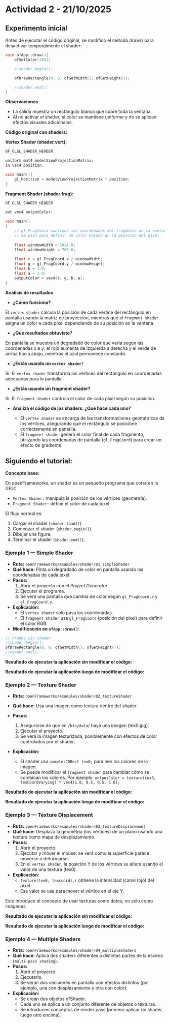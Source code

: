 # Actividad 2 - 21/10/2025

## Experimento inicial

Antes de ejecutar el código original, se modificó el método draw() para desactivar temporalmente el shader:

```cpp
void ofApp::draw(){
    ofSetColor(255);

    //shader.begin();

    ofDrawRectangle(0, 0, ofGetWidth(), ofGetHeight());

    //shader.end();
}
```

**Observaciones**

- La salida muestra un rectángulo blanco que cubre toda la ventana.
- Al no activar el shader, el color se mantiene uniforme y no se aplican efectos visuales adicionales.

**Código original con shaders:**

**Vertex Shader (shader.vert):**

```cpp
OF_GLSL_SHADER_HEADER

uniform mat4 modelViewProjectionMatrix;
in vec4 position;

void main(){
	gl_Position = modelViewProjectionMatrix * position;
}
```

**Fragment Shader (shader.frag):**

```cpp
OF_GLSL_SHADER_HEADER

out vec4 outputColor;

void main()
{
    // gl_FragCoord contiene las coordenadas del fragmento en la ventana.
    // Se usan para definir un color basado en la posición del píxel.
    
    float windowWidth = 1024.0;
    float windowHeight = 768.0;
    
	float r = gl_FragCoord.x / windowWidth;
	float g = gl_FragCoord.y / windowHeight;
	float b = 1.0;
	float a = 1.0;
	outputColor = vec4(r, g, b, a);
}
```

**Análisis de resultados**

- **¿Cómo funciona?**

El `vertex shader` calcula la posición de cada vértice del rectángulo en pantalla usando la matriz de proyección, mientras que el `fragment shader` asigna un color a cada píxel dependiendo de su posición en la ventana.

- **¿Qué resultados obtuviste?**

En pantalla se muestra un degradado de color que varía según las coordenadas x e y: el rojo aumenta de izquierda a derecha y el verde de arriba hacia abajo, mientras el azul permanece constante.

- **¿Estás usando un `vertex shader?`**

Sí. El `vertex shader` transforma los vértices del rectángulo en coordenadas adecuadas para la pantalla.

- **¿Estás usando un fragment shader?**

Sí. El `fragment shader` controla el color de cada píxel según su posición.

- **Analiza el código de los shaders. ¿Qué hace cada uno?**

	- El `vertex shader` se encarga de las transformaciones geométricas de los vértices, asegurando que el rectángulo se posicione correctamente en pantalla.
	- El `fragment shader` genera el color final de cada fragmento, utilizando las coordenadas de pantalla (`gl_FragCoord`) para crear un efecto de gradiente.

## Siguiendo el tutorial:


**Concepto base:**

En openFrameworks, un shader es un pequeño programa que corre en la GPU:

- `Vertex Shader:` manipula la posición de los vértices (geometría).
- `Fragment Shader:` define el color de cada pixel.

El flujo normal es:

1.	Cargar el shader (`shader.load()`).
2.	Comenzar el shader (`shader.begin()`).
3.	Dibujar una figura.
4.	Terminar el shader (`shader.end()`).

### Ejemplo 1 — Simple Shader

- **Ruta:** `openFrameworks/examples/shader/01_simpleShader`
- **Qué hace:** Pinta un degradado de color en pantalla usando las coordenadas de cada píxel.
- **Pasos:**
	1.	Abrir el proyecto con el *Project Generator*.
	2.	Ejecutar el programa.
	3.	Se verá una pantalla que cambia de color según `gl_FragCoord.x` y `gl_FragCoord.y`.
- **Explicación:**
	- El `vertex shader` solo pasa las coordenadas.
	- El `fragment shader` usa `gl_FragCoord` (posición del pixel) para definir el color RGB.
- **Modificación en `ofApp::draw()`:**

```cpp
// Prueba sin shader
//shader.begin();
ofDrawRectangle(0, 0, ofGetWidth(), ofGetHeight());
//shader.end();
```
**Resultado de ejecutar la aplicación sin modificar el código:**



**Resultado de ejecutar la aplicación luego de modificar el código:**



### Ejemplo 2 — Texture Shader

- **Ruta:** `openFrameworks/examples/shader/02_textureShader`

- **Qué hace:** Usa una imagen como textura dentro del shader.
- **Pasos:**
	1.	Asegurarse de que en `/bin/data`/ haya una imagen (tex0.jpg).
	2.	Ejecutar el proyecto.
	3.	Se verá la imagen texturizada, posiblemente con efectos de color controlados por el shader.
- **Explicación:**
	- El shader usa `sampler2DRect tex0;` para leer los colores de la imagen.
	- Se puede modificar el `fragment shader` para cambiar cómo se combinan los colores. Por ejemplo: `outputColor = texture(tex0, texCoordVarying) * vec4(1.0, 0.5, 0.5, 1.0);`

**Resultado de ejecutar la aplicación sin modificar el código:**



**Resultado de ejecutar la aplicación luego de modificar el código:**



### Ejemplo 3 — Texture Displacement

- **Ruta:** `openFrameworks/examples/shader/03_textureDisplacement`
- **Qué hace:** Desplaza la geometría (los vértices) de un plano usando una textura como mapa de desplazamiento.
- **Pasos:**
	1.	Abrir el proyecto.
	2.	Ejecutar y mover el mouse: se verá cómo la superficie parece moverse o deformarse.
	3.	En el `vertex shader`, la posición Y de los vértices se altera usando el valor de una textura (tex0).
- **Explicación:**
	- `texture(tex0, texcoord).r` obtiene la intensidad (canal rojo) del píxel.
	- Ese valor se usa para mover el vértice en el eje Y.

Esto introduce el concepto de usar texturas como datos, no solo como imágenes.

**Resultado de ejecutar la aplicación sin modificar el código:**



**Resultado de ejecutar la aplicación luego de modificar el código:**



### Ejemplo 4 — Multiple Shaders

- **Ruta:** `openFrameworks/examples/shader/04_multipleShaders`
- **Qué hace:** Aplica dos shaders diferentes a distintas partes de la escena (`multi-pass shading`).
- **Pasos:**
	1.	Abrir el proyecto.
	2.	Ejecutarlo.
	3.	Se verán dos secciones en pantalla con efectos distintos (por ejemplo, una con desplazamiento y otra con color).
- **Explicación:**
	- Se crean dos objetos ofShader.
	- Cada uno se aplica a un conjunto diferente de objetos o texturas.
	- Se introducen conceptos de render pass (primero aplicar un shader, luego otro encima).

